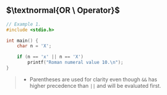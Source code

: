 ## $\textnormal{OR \ Operator}$

```c
// Example 1.
#include <stdio.h>

int main() {
    char n = 'X';

    if (n == 'x' || n == 'X')
        printf("Roman numeral value 10.\n");
}
```

> - Parentheses are used for clarity even though `&&` has <br />
    higher precedence than `||` and will be evaluated first.
